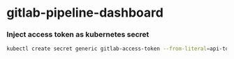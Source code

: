 # gitlab-pipeline-dashboard

### Inject access token as kubernetes secret
```bash
kubectl create secret generic gitlab-access-token --from-literal=api-token='<REDACTED>'
```